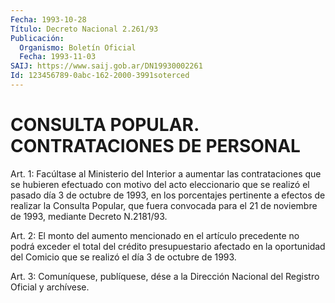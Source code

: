 ```yaml
---
Fecha: 1993-10-28
Título: Decreto Nacional 2.261/93
Publicación:
  Organismo: Boletín Oficial
  Fecha: 1993-11-03
SAIJ: https://www.saij.gob.ar/DN19930002261
Id: 123456789-0abc-162-2000-3991soterced
---
```

# CONSULTA POPULAR. CONTRATACIONES DE PERSONAL

<a id="1"></a>
Art.  1:  Facúltase  al Ministerio del Interior a aumentar las contrataciones  que  se hubieren  efectuado  con  motivo  del  acto eleccionario que se realizó  el pasado día 3 de octubre de 1993, en los  porcentajes  pertinente  a efectos  de  realizar  la  Consulta Popular, que fuera convocada para  el  21  de  noviembre  de  1993, mediante Decreto N.2181/93.

<a id="2"></a>
Art.  2:  El  monto  del  aumento  mencionado  en  el artículo precedente  no  podrá  exceder  el total del crédito presupuestario afectado en la oportunidad del Comicio  que  se realizó el día 3 de octubre de 1993.

<a id="3"></a>
Art.  3: Comuníquese, publíquese, dése a la Dirección Nacional del Registro Oficial y archívese.